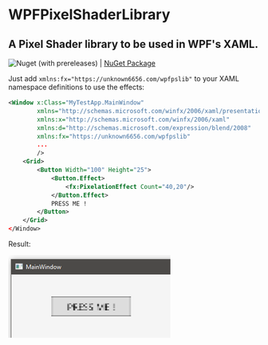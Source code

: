 # WPFPixelShaderLibrary
## A Pixel Shader library to be used in WPF's XAML.
![Nuget (with prereleases)](https://img.shields.io/nuget/vpre/unknown6656.WPFPixelShaderLibrary)
| [NuGet Package](https://www.nuget.org/packages/unknown6656.WPFPixelShaderLibrary/)

Just add `xmlns:fx="https://unknown6656.com/wpfpslib"` to your XAML namespace definitions to use the effects:
```xml
<Window x:Class="MyTestApp.MainWindow"
        xmlns="http://schemas.microsoft.com/winfx/2006/xaml/presentation"
        xmlns:x="http://schemas.microsoft.com/winfx/2006/xaml"
        xmlns:d="http://schemas.microsoft.com/expression/blend/2008"
        xmlns:fx="https://unknown6656.com/wpfpslib"
        ...
        />
    <Grid>
        <Button Width="100" Height="25">
            <Button.Effect>
                <fx:PixelationEffect Count="40,20"/>
            </Button.Effect>
            PRESS ME !
        </Button>
    </Grid>
</Window>
```
Result:

![](capture.png)


